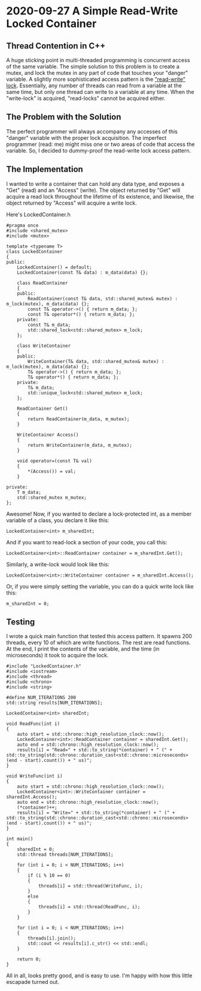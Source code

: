 # 2020-09-27 A Simple Read-Write Locked Container
## Thread Contention in C++
A huge sticking point in multi-threaded programming is concurrent access of the same variable.
The simple solution to this problem is to create a mutex, and lock the mutex in any part of code
that touches your "danger" variable. A slightly more sophisticated access pattern is the 
["read-write" lock](https://en.wikipedia.org/wiki/Readers%E2%80%93writer_lock). Essentially, 
any number of threads can read from a variable at the same time, but only one thread can write 
to a variable at any time. When the "write-lock" is acquired, "read-locks" cannot be acquired either.

## The Problem with the Solution
The perfect programmer will always accompany any accesses of this "danger" variable with the proper
lock acquisition. The imperfect programmer (read: me) might miss one or two areas of code that access
the variable. So, I decided to dummy-proof the read-write lock access pattern.

## The Implementation
I wanted to write a container that can hold any data type, and exposes a "Get" (read) and an "Access" (write).
The object returned by "Get" will acquire a read lock throughout the lifetime of its existence, and likewise,
the object returned by "Access" will acquire a write lock.

Here's LockedContainer.h
```
#pragma once
#include <shared_mutex>
#include <mutex>

template <typename T>
class LockedContainer
{
public:
    LockedContainer() = default;
    LockedContainer(const T& data) : m_data(data) {};

    class ReadContainer
    {
    public:
        ReadContainer(const T& data, std::shared_mutex& mutex) : m_lock(mutex), m_data(data) {};
        const T& operator->() { return m_data; };
        const T& operator*() { return m_data; };
    private:
        const T& m_data;
        std::shared_lock<std::shared_mutex> m_lock;
    };

    class WriteContainer
    {
    public:
        WriteContainer(T& data, std::shared_mutex& mutex) : m_lock(mutex), m_data(data) {};
        T& operator->() { return m_data; };
        T& operator*() { return m_data; };
    private:
        T& m_data;
        std::unique_lock<std::shared_mutex> m_lock;
    };

    ReadContainer Get()
    {
        return ReadContainer(m_data, m_mutex);
    }

    WriteContainer Access()
    {
        return WriteContainer(m_data, m_mutex);
    }

    void operator=(const T& val)
    {
        *(Access()) = val;
    }

private:
    T m_data;
    std::shared_mutex m_mutex;
};
```

Awesome! Now, if you wanted to declare a lock-protected int, as a member variable of a class, you declare it like this:
```
LockedContainer<int> m_sharedInt;
```
And if you want to read-lock a section of your code, you call this:
```
LockedContainer<int>::ReadContainer container = m_sharedInt.Get();
```
Similarly, a write-lock would look like this:
```
LockedContainer<int>::WriteContainer container = m_sharedInt.Access();
```
Or, if you were simply setting the variable, you can do a quick write lock like this:
```
m_sharedInt = 0;
```

## Testing
I wrote a quick main function that tested this access pattern. It spawns 200 threads, every 10 of which are write functions. The rest are read functions.
At the end, I print the contents of the variable, and the time (in microseconds) it took to acquire the lock.
```
#include "LockedContainer.h"
#include <iostream>
#include <thread>
#include <chrono>
#include <string>

#define NUM_ITERATIONS 200
std::string results[NUM_ITERATIONS];

LockedContainer<int> sharedInt;

void ReadFunc(int i)
{
    auto start = std::chrono::high_resolution_clock::now();
    LockedContainer<int>::ReadContainer container = sharedInt.Get();
    auto end = std::chrono::high_resolution_clock::now();
    results[i] = "Read=" + std::to_string(*container) + " (" + std::to_string(std::chrono::duration_cast<std::chrono::microseconds>(end - start).count()) + " us)";
}

void WriteFunc(int i)
{
    auto start = std::chrono::high_resolution_clock::now();
    LockedContainer<int>::WriteContainer container = sharedInt.Access();
    auto end = std::chrono::high_resolution_clock::now();
    (*container)++;
    results[i] = "Write=" + std::to_string(*container) + " (" + std::to_string(std::chrono::duration_cast<std::chrono::microseconds>(end - start).count()) + " us)";
}

int main()
{
    sharedInt = 0;
    std::thread threads[NUM_ITERATIONS];

    for (int i = 0; i < NUM_ITERATIONS; i++)
    {
        if (i % 10 == 0)
        {
            threads[i] = std::thread(WriteFunc, i);
        }
        else
        {
            threads[i] = std::thread(ReadFunc, i);
        }
    }

    for (int i = 0; i < NUM_ITERATIONS; i++)
    {
        threads[i].join();
        std::cout << results[i].c_str() << std::endl;
    }

    return 0;
}
```

All in all, looks pretty good, and is easy to use. I'm happy with how this little escapade turned out.
